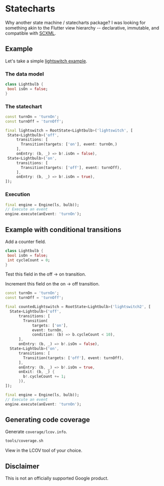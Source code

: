 # Statecharts

Why another state machine / statecharts package? I was looking for something akin to the Flutter view hierarchy --
declarative, immutable, and compatible with [SCXML](https://www.w3.org/TR/scxml/).

## Example

Let's take a simple [lightswitch example](https://statecharts.dev/what-is-a-statechart.html).

### The data model

```dart
class Lightbulb {
 bool isOn = false;
}
```

### The statechart

```dart
const turnOn = 'turnOn';
const turnOff = 'turnOff';

final lightswitch = RootState<Lightbulb>('lightswitch', [
 State<Lightbulb>('off',
     transitions: [
       Transition(targets: ['on'], event: turnOn,)
     ],
     onEntry: (b, _) => b!.isOn = false),
 State<Lightbulb>('on',
     transitions: [
       Transition(targets: ['off'], event: turnOff),
     ],
     onEntry: (b, _) => b!.isOn = true),
]);
```

### Execution

```dart
final engine = Engine(ls, bulb));
// Execute an event
engine.execute(anEvent: 'turnOn');
```

## Example with conditional transitions

Add a counter field.

```dart
class Lightbulb {
 bool isOn = false;
 int cycleCount = 0;
}
```

Test this field in the off -> on transition.

Increment this field on the on -> off transition.

```dart
const turnOn = 'turnOn';
const turnOff = 'turnOff';

final countedLightswitch = RootState<Lightbulb>('lightswitch2', [
  State<Lightbulb>('off',
      transitions: [
        Transition(
            targets: ['on'],
            event: turnOn,
            condition: (b) => b.cycleCount < 10),
      ],
      onEntry: (b, _) => b!.isOn = false),
  State<Lightbulb>('on',
      transitions: [
        Transition(targets: ['off'], event: turnOff),
      ],
      onEntry: (b, _) => b!.isOn = true,
      onExit: (b, _) {
        b!.cycleCount += 1;
      }),
]);
```

```dart
final engine = Engine(ls, bulb));
// Execute an event
engine.execute(anEvent: 'turnOn');
```

## Generating code coverage

Generate `coverage/lcov.info`.

```sh
tools/coverage.sh
```

View in the LCOV tool of your choice.

## Disclaimer

This is not an officially supported Google product.
